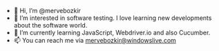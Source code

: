 - 👋 Hi, I’m @mervebozkir
- 👀 I’m interested in software testing. I love learning new developments about the software world.
- 🌱 I’m currently learning JavaScript, Webdriver.io and also Cucumber.
- 📫 You can reach me via mervebozkir@windowslive.com

<!---
mervebozkir/mervebozkir is a ✨ special ✨ repository because its `README.md` (this file) appears on your GitHub profile.
You can click the Preview link to take a look at your changes.
--->

